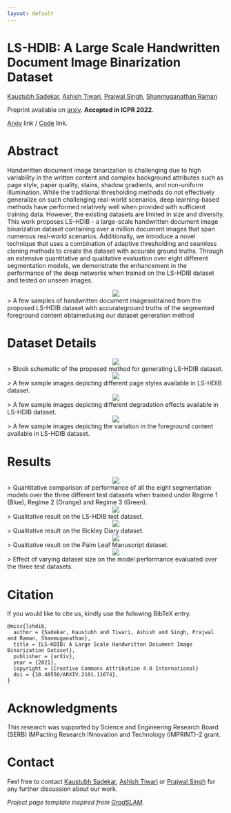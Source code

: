 ```yaml
---
layout: default
---
```


# LS-HDIB: A Large Scale Handwritten Document Image Binarization Dataset
<a href="https://kaustubh-sadekar.github.io/" target="_blank">Kaustubh Sadekar</a>, <a href="https://www.linkedin.com/in/ashish-tiwari-82a392135/" target="_blank">Ashish Tiwari</a>, <a href="https://prajwalsingh.github.io/" target="_blank">Prajwal Singh</a>, <a href="https://people.iitgn.ac.in/~shanmuga/index.html" target="_blank">Shanmuganathan Raman</a>

Preprint available on <a href="https://arxiv.org/abs/2101.11674" target="_blank">arxiv</a>. **Accepted in ICPR 2022**.


<a href="https://arxiv.org/abs/2101.11674" target="_blank">Arxiv</a> link / <a href="https://github.com/kaustubh-sadekar/LS-HDIB" target="_blank">Code</a> link.

# Abstract

Handwritten document image binarization is challenging due to high variability in the written content and complex background attributes such as page style, paper quality, stains, shadow gradients, and non-uniform illumination. While the traditional thresholding methods do not effectively generalize on such challenging real-world scenarios, deep learning-based methods have performed relatively well when provided with sufficient training data. However, the existing datasets are limited in size and diversity. This work proposes LS-HDIB - a large-scale handwritten document image binarization dataset containing over a million document images that span numerous real-world scenarios. Additionally, we introduce a novel technique that uses a combination of adaptive thresholding and seamless cloning methods to create the dataset with accurate ground truths. Through an extensive quantitative and qualitative evaluation over eight different segmentation models, we demonstrate the enhancement in the performance of the deep networks when trained on the LS-HDIB dataset and tested on unseen images.

<div style="text-align:center">
    <img src="{{ site.baseurl }}/media/teaser.png" />
</div>
> A few samples of handwritten document imagesobtained from the proposed LS-HDIB dataset with accurateground truths of the segmented foreground content obtainedusing our dataset generation method


# Dataset Details

<div style="text-align:center">
    <img src="{{ site.baseurl }}/media/bd-1.png" />
</div>
>  Block schematic of the proposed method for generating LS-HDIB dataset.

<div style="text-align:center">
    <img src="{{ site.baseurl }}/media/page_styles.png" />
</div>
>  A few sample images depicting different page styles available in LS-HDIB dataset.

<div style="text-align:center">
    <img src="{{ site.baseurl }}/media/bgd.png" />
</div>
>  A few sample images depicting different degradation effects available in LS-HDIB dataset.

<div style="text-align:center">
    <img src="{{ site.baseurl }}/media/content.png" />
</div>
>  A few sample images depicting the variation in the foreground content available in LS-HDIB dataset.


# Results 

<div style="text-align:center">
    <img src="{{ site.baseurl }}/media/hist-1.png" />
</div>
>  Quantitative comparison of performance of all the eight segmentation models over the three different test datasets when trained under Regime 1 (Blue), Regime 2 (Orange) and Regime 3 (Green).

<div style="text-align:center">
    <img src="{{ site.baseurl }}/media/qual_lshdib.png" />
</div>
>  Qualitative result on the LS-HDIB test dataset.

<div style="text-align:center">
    <img src="{{ site.baseurl }}/media/qual_bickley.png" />
</div>
>  Qualitative result on the Bickley Diary dataset.

<div style="text-align:center">
    <img src="{{ site.baseurl }}/media/qual_palm_leaf.png" />
</div>
>  Qualitative result on the Palm Leaf Manuscript dataset.

<div style="text-align:center">
    <img src="{{ site.baseurl }}/media/test_trend-1.png" />
</div>
>  Effect of varying dataset size on the model performance evaluated over the three test datasets.


# Citation

If you would like to cite us, kindly use the following BibTeX entry.

```
@misc{lshdib,
  author = {Sadekar, Kaustubh and Tiwari, Ashish and Singh, Prajwal and Raman, Shanmuganathan},
  title = {LS-HDIB: A Large Scale Handwritten Document Image Binarization Dataset},
  publisher = {arXiv},
  year = {2021},
  copyright = {Creative Commons Attribution 4.0 International}
  doi = {10.48550/ARXIV.2101.11674},
}
```

# Acknowledgments
This research was supported by Science and Engineering Research Board (SERB) IMPacting Research INnovation and Technology (IMPRINT)-2 grant.

# Contact

Feel free to contact <a href="https://kaustubh-sadekar.github.io/" target="_blank">Kaustubh Sadekar</a>, <a href="https://www.linkedin.com/in/ashish-tiwari-82a392135/" target="_blank">Ashish Tiwari</a> or  <a href="https://prajwalsingh.github.io/" target="_blank">Prajwal Singh</a> for any further discussion about our work.

*Project page template inspired from [GradSLAM](https://gradslam.github.io/).*
